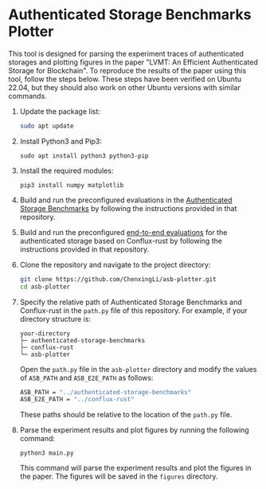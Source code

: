 # Authenticated Storage Benchmarks Plotter

This tool is designed for parsing the experiment traces of authenticated storages and plotting figures in the paper "LVMT: An Efficient Authenticated Storage for Blockchain". To reproduce the results of the paper using this tool, follow the steps below. These steps have been verified on Ubuntu 22.04, but they should also work on other Ubuntu versions with similar commands.

1. Update the package list:
    
    ```bash
    sudo apt update
    ```
    
2. Install Python3 and Pip3:
    
    ```
    sudo apt install python3 python3-pip
    ```
    
3. Install the required modules:
    
    ```
    pip3 install numpy matplotlib
    ```
    
4. Build and run the preconfigured evaluations in the [Authenticated Storage Benchmarks](https://github.com/ChenxingLi/authenticated-storage-benchmarks) by following the instructions provided in that repository.
5. Build and run the preconfigured [end-to-end evaluations](https://github.com/Conflux-Chain/conflux-rust/tree/asb-e2e) for the authenticated storage based on Conflux-rust by following the instructions provided in that repository.
6. Clone the repository and navigate to the project directory:
    
    ```bash
    git clone https://github.com/ChenxingLi/asb-plotter.git
    cd asb-plotter
    ```
    
7. Specify the relative path of Authenticated Storage Benchmarks and Conflux-rust in the `path.py` file of this repository. For example, if your directory structure is:
    
    ```
    your-directory
    ├─ authenticated-storage-benchmarks
    ├─ conflux-rust
    └─ asb-plotter
    ```
    
    Open the `path.py` file in the `asb-plotter` directory and modify the values of `ASB_PATH` and `ASB_E2E_PATH` as follows:
    
    ```bash
    ASB_PATH = "../authenticated-storage-benchmarks"
    ASB_E2E_PATH = "../conflux-rust"
    ```
    
    These paths should be relative to the location of the `path.py` file. 
    
8. Parse the experiment results and plot figures by running the following command:
    
    ```
    python3 main.py
    ```
    
    This command will parse the experiment results and plot the figures in the paper. The figures will be saved in the `figures` directory.